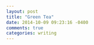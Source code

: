 ```yaml
---
layout: post
title: "Green Tea"
date: 2014-10-09 09:23:16 -0400
comments: true
categories: writing
---
```

